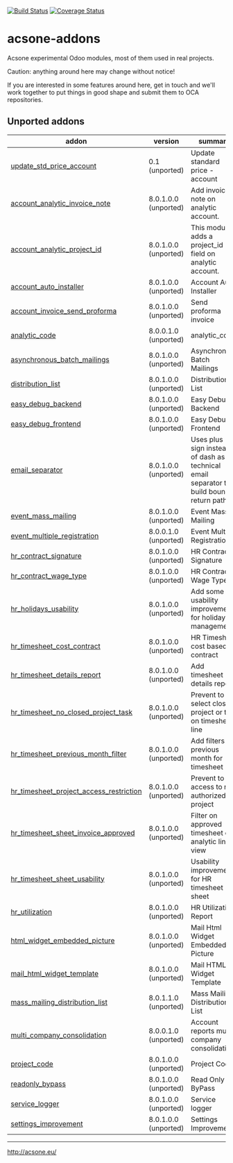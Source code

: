 [![Build Status](https://travis-ci.org/acsone/acsone-addons.svg?branch=master)](https://travis-ci.org/acsone/acsone-addons)
[![Coverage Status](https://coveralls.io/repos/acsone/acsone-addons/badge.png?branch=master)](https://coveralls.io/r/acsone/acsone-addons?branch=master)

acsone-addons
=============

Acsone experimental Odoo modules, most of them
used in real projects.

Caution: anything around here may change without notice!

If you are interested in some features around here,
get in touch and we'll work together to put things
in good shape and submit them to OCA repositories.

[//]: # (addons)
Unported addons
---------------
addon | version | summary
--- | --- | ---
[update_std_price_account](__unported__/update_std_price_account/) | 0.1 (unported) | Update standard price - account
[account_analytic_invoice_note](account_analytic_invoice_note/) | 8.0.1.0.0 (unported) | Add invoice note on analytic account.
[account_analytic_project_id](account_analytic_project_id/) | 8.0.1.0.0 (unported) | This module adds a project_id field on analytic account.
[account_auto_installer](account_auto_installer/) | 8.0.1.0.0 (unported) | Account Auto Installer
[account_invoice_send_proforma](account_invoice_send_proforma/) | 8.0.1.0.0 (unported) | Send proforma invoice
[analytic_code](analytic_code/) | 8.0.0.1.0 (unported) | analytic_code
[asynchronous_batch_mailings](asynchronous_batch_mailings/) | 8.0.1.0.0 (unported) | Asynchronous Batch Mailings
[distribution_list](distribution_list/) | 8.0.1.0.0 (unported) | Distribution List
[easy_debug_backend](easy_debug_backend/) | 8.0.1.0.0 (unported) | Easy Debug Backend
[easy_debug_frontend](easy_debug_frontend/) | 8.0.1.0.0 (unported) | Easy Debug Frontend
[email_separator](email_separator/) | 8.0.1.0.0 (unported) | Uses plus sign instead of dash as technical email separator to build bounce return paths
[event_mass_mailing](event_mass_mailing/) | 8.0.1.0.0 (unported) | Event Mass Mailing
[event_multiple_registration](event_multiple_registration/) | 8.0.0.1.0 (unported) | Event Multiple Registration
[hr_contract_signature](hr_contract_signature/) | 8.0.1.0.0 (unported) | HR Contract Signature
[hr_contract_wage_type](hr_contract_wage_type/) | 8.0.1.0.0 (unported) | HR Contract Wage Type
[hr_holidays_usability](hr_holidays_usability/) | 8.0.1.0.0 (unported) | Add some usability improvements for holidays management
[hr_timesheet_cost_contract](hr_timesheet_cost_contract/) | 8.0.1.0.0 (unported) | HR Timesheet cost based on contract
[hr_timesheet_details_report](hr_timesheet_details_report/) | 8.0.1.0.0 (unported) | Add timesheet details report
[hr_timesheet_no_closed_project_task](hr_timesheet_no_closed_project_task/) | 8.0.1.0.0 (unported) | Prevent to select closed project or task on timesheet line
[hr_timesheet_previous_month_filter](hr_timesheet_previous_month_filter/) | 8.0.1.0.0 (unported) | Add filters for previous month for timesheet
[hr_timesheet_project_access_restriction](hr_timesheet_project_access_restriction/) | 8.0.1.0.0 (unported) | Prevent to access to not authorized project
[hr_timesheet_sheet_invoice_approved](hr_timesheet_sheet_invoice_approved/) | 8.0.1.0.0 (unported) | Filter on approved timesheet on analytic line view
[hr_timesheet_sheet_usability](hr_timesheet_sheet_usability/) | 8.0.1.0.0 (unported) | Usability improvements for HR timesheet sheet
[hr_utilization](hr_utilization/) | 8.0.1.0.0 (unported) | HR Utilization Report
[html_widget_embedded_picture](html_widget_embedded_picture/) | 8.0.1.0.0 (unported) | Mail Html Widget Embedded Picture
[mail_html_widget_template](mail_html_widget_template/) | 8.0.1.0.0 (unported) | Mail HTML Widget Template
[mass_mailing_distribution_list](mass_mailing_distribution_list/) | 8.0.1.1.0 (unported) | Mass Mailing Distribution List
[multi_company_consolidation](multi_company_consolidation/) | 8.0.0.1.0 (unported) | Account reports multi company consolidation
[project_code](project_code/) | 8.0.1.0.0 (unported) | Project Code
[readonly_bypass](readonly_bypass/) | 8.0.1.0.0 (unported) | Read Only ByPass
[service_logger](service_logger/) | 8.0.1.0.0 (unported) | Service logger
[settings_improvement](settings_improvement/) | 8.0.1.0.0 (unported) | Settings Improvement

[//]: # (end addons)

---

http://acsone.eu/
